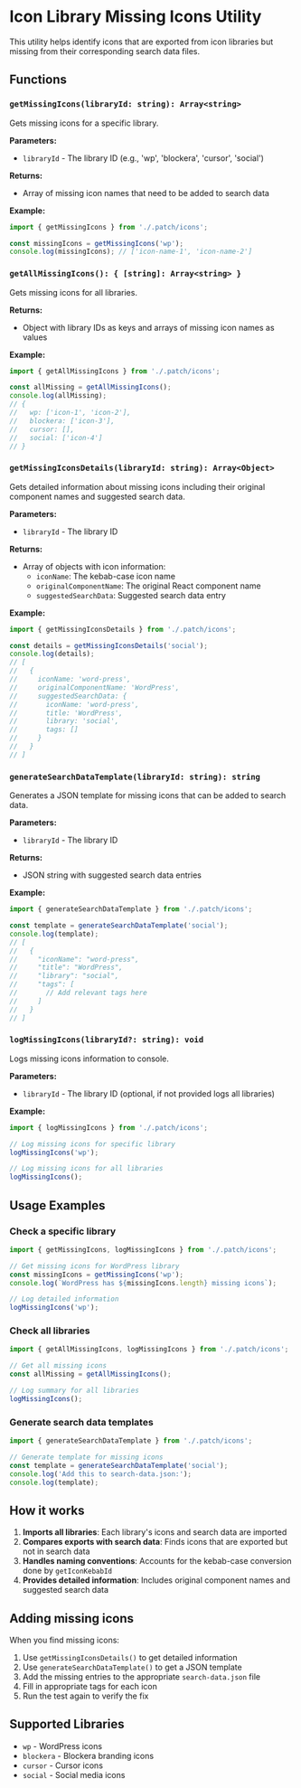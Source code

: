 # Icon Library Missing Icons Utility

This utility helps identify icons that are exported from icon libraries but missing from their corresponding search data files.

## Functions

### `getMissingIcons(libraryId: string): Array<string>`

Gets missing icons for a specific library.

**Parameters:**
- `libraryId` - The library ID (e.g., 'wp', 'blockera', 'cursor', 'social')

**Returns:**
- Array of missing icon names that need to be added to search data

**Example:**
```javascript
import { getMissingIcons } from './.patch/icons';

const missingIcons = getMissingIcons('wp');
console.log(missingIcons); // ['icon-name-1', 'icon-name-2']
```

### `getAllMissingIcons(): { [string]: Array<string> }`

Gets missing icons for all libraries.

**Returns:**
- Object with library IDs as keys and arrays of missing icon names as values

**Example:**
```javascript
import { getAllMissingIcons } from './.patch/icons';

const allMissing = getAllMissingIcons();
console.log(allMissing);
// {
//   wp: ['icon-1', 'icon-2'],
//   blockera: ['icon-3'],
//   cursor: [],
//   social: ['icon-4']
// }
```

### `getMissingIconsDetails(libraryId: string): Array<Object>`

Gets detailed information about missing icons including their original component names and suggested search data.

**Parameters:**
- `libraryId` - The library ID

**Returns:**
- Array of objects with icon information:
  - `iconName`: The kebab-case icon name
  - `originalComponentName`: The original React component name
  - `suggestedSearchData`: Suggested search data entry

**Example:**
```javascript
import { getMissingIconsDetails } from './.patch/icons';

const details = getMissingIconsDetails('social');
console.log(details);
// [
//   {
//     iconName: 'word-press',
//     originalComponentName: 'WordPress',
//     suggestedSearchData: {
//       iconName: 'word-press',
//       title: 'WordPress',
//       library: 'social',
//       tags: []
//     }
//   }
// ]
```

### `generateSearchDataTemplate(libraryId: string): string`

Generates a JSON template for missing icons that can be added to search data.

**Parameters:**
- `libraryId` - The library ID

**Returns:**
- JSON string with suggested search data entries

**Example:**
```javascript
import { generateSearchDataTemplate } from './.patch/icons';

const template = generateSearchDataTemplate('social');
console.log(template);
// [
//   {
//     "iconName": "word-press",
//     "title": "WordPress",
//     "library": "social",
//     "tags": [
//       // Add relevant tags here
//     ]
//   }
// ]
```

### `logMissingIcons(libraryId?: string): void`

Logs missing icons information to console.

**Parameters:**
- `libraryId` - The library ID (optional, if not provided logs all libraries)

**Example:**
```javascript
import { logMissingIcons } from './.patch/icons';

// Log missing icons for specific library
logMissingIcons('wp');

// Log missing icons for all libraries
logMissingIcons();
```

## Usage Examples

### Check a specific library
```javascript
import { getMissingIcons, logMissingIcons } from './.patch/icons';

// Get missing icons for WordPress library
const missingIcons = getMissingIcons('wp');
console.log(`WordPress has ${missingIcons.length} missing icons`);

// Log detailed information
logMissingIcons('wp');
```

### Check all libraries
```javascript
import { getAllMissingIcons, logMissingIcons } from './.patch/icons';

// Get all missing icons
const allMissing = getAllMissingIcons();

// Log summary for all libraries
logMissingIcons();
```

### Generate search data templates
```javascript
import { generateSearchDataTemplate } from './.patch/icons';

// Generate template for missing icons
const template = generateSearchDataTemplate('social');
console.log('Add this to search-data.json:');
console.log(template);
```

## How it works

1. **Imports all libraries**: Each library's icons and search data are imported
2. **Compares exports with search data**: Finds icons that are exported but not in search data
3. **Handles naming conventions**: Accounts for the kebab-case conversion done by `getIconKebabId`
4. **Provides detailed information**: Includes original component names and suggested search data

## Adding missing icons

When you find missing icons:

1. Use `getMissingIconsDetails()` to get detailed information
2. Use `generateSearchDataTemplate()` to get a JSON template
3. Add the missing entries to the appropriate `search-data.json` file
4. Fill in appropriate tags for each icon
5. Run the test again to verify the fix

## Supported Libraries

- `wp` - WordPress icons
- `blockera` - Blockera branding icons
- `cursor` - Cursor icons
- `social` - Social media icons 